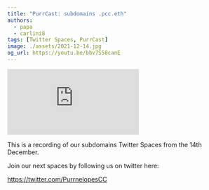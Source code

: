 ```yaml
---
title: "PurrCast: subdomains .pcc.eth"
authors:
  - papa
  - carlini8
tags: [Twitter Spaces, PurrCast]
image: ./assets/2021-12-14.jpg
og_url: https://youtu.be/bbv7S58canE
---
```


<iframe src="https://www.youtube.com/embed/bbv7S58canE" title="YouTube video player" frameborder="0" allow="accelerometer; autoplay; clipboard-write; encrypted-media; gyroscope; picture-in-picture" allowFullScreen></iframe>

<!--truncate-->

This is a recording of our subdomains Twitter Spaces from the 14th December. 

Join our next spaces by following us on twitter here:

https://twitter.com/PurrnelopesCC